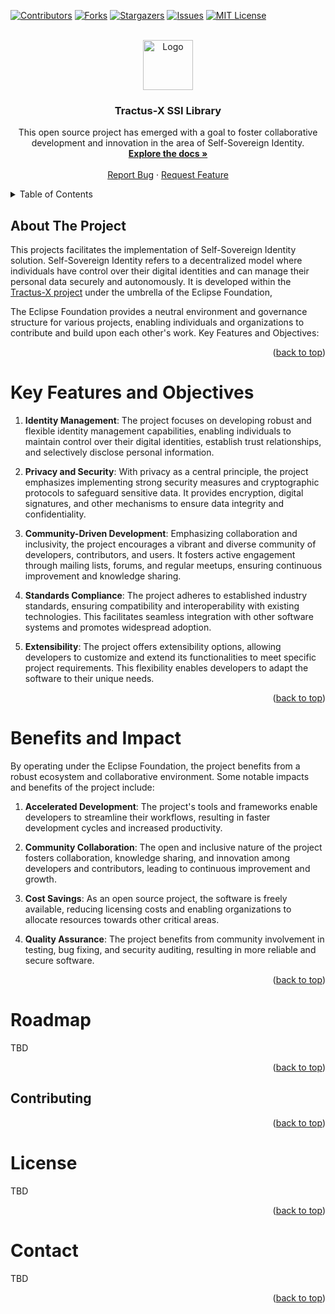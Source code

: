 <a name="readme-top"></a>

<!-- Shields -->
[![Contributors][contributors-shield]][contributors-url]
[![Forks][forks-shield]][forks-url]
[![Stargazers][stars-shield]][stars-url]
[![Issues][issues-shield]][issues-url]
[![MIT License][license-shield]][license-url]



<!-- Caption -->

<br />
<div align="center">
  <a href="https://eclipse-tractusx.github.io/img/logo_tractus-x.svg">
    <img src="https://eclipse-tractusx.github.io/img/logo_tractus-x.svg" alt="Logo" width="80" height="80">
  </a>

<h3 align="center">Tractus-X SSI Library</h3>

  <p align="center">
    This open source project has emerged with a goal to foster collaborative development and innovation in the area of Self-Sovereign Identity.
    <br />
    <a href="https://github.com/catenax-ng/product-lab-ssi/tree/main/cx-ssi-lib/docs"><strong>Explore the docs »</strong></a>
    <br />
    <br />
    <a href="https://github.com/catenax-ng/product-lab-ssi/issues">Report Bug</a>
    ·
    <a href="https://github.com/catenax-ng/product-lab-ssi/issues">Request Feature</a>
  </p>
</div>




<!-- TABLE OF CONTENTS -->
<details>
  <summary>Table of Contents</summary>
  <ol>
    <li>
      <a href="#about-the-project">About The Project</a>
    </li>
    <li>
      <a href="#key-features-and-objectives">Key Features and Objectives</a>
    </li>
    <li><a href="#benefits-and-impact">Benefits and Impact</a></li>
    <li><a href="#roadmap">Roadmap</a></li>
    <li><a href="#contributing">Contributing</a></li>
    <li><a href="#license">License</a></li>
    <li><a href="#contact">Contact</a></li>
  </ol>
</details>


<!-- ABOUT THE PROJECT -->
## About The Project

This projects facilitates the implementation of Self-Sovereign Identity solution. Self-Sovereign Identity refers to a
decentralized model where individuals have control over their digital identities and can manage their personal data
securely and autonomously. It is developed within the [Tractus-X project](https://eclipse-tractusx.github.io/) under the umbrella of the Eclipse Foundation,

The Eclipse Foundation provides a neutral environment and governance structure for various
projects, enabling individuals and organizations to contribute and build upon each other's work.
Key Features and Objectives:

<p align="right">(<a href="#readme-top">back to top</a>)</p>

<!-- KEY FEATURES AND OBJECTIVES -->
# Key Features and Objectives

1. **Identity Management**: The project focuses on developing robust and flexible identity management capabilities, enabling individuals to maintain control over their digital identities, establish trust relationships, and selectively disclose personal information.

2. **Privacy and Security**: With privacy as a central principle, the project emphasizes implementing strong security measures and cryptographic protocols to safeguard sensitive data. It provides encryption, digital signatures, and other mechanisms to ensure data integrity and confidentiality.

3. **Community-Driven Development**: Emphasizing collaboration and inclusivity, the project encourages a vibrant and diverse community of developers, contributors, and users. It fosters active engagement through mailing lists, forums, and regular meetups, ensuring continuous improvement and knowledge sharing.

4. **Standards Compliance**: The project adheres to established industry standards, ensuring compatibility and interoperability with existing technologies. This facilitates seamless integration with other software systems and promotes widespread adoption.

5. **Extensibility**: The project offers extensibility options, allowing developers to customize and extend its functionalities to meet specific project requirements. This flexibility enables developers to adapt the software to their unique needs.

<p align="right">(<a href="#readme-top">back to top</a>)</p>

<!-- BENEFITS AND IMPACT -->
# Benefits and Impact

By operating under the Eclipse Foundation, the project benefits from a robust ecosystem and collaborative environment. Some notable impacts and benefits of the project include:

1. **Accelerated Development**: The project's tools and frameworks enable developers to streamline their workflows, resulting in faster development cycles and increased productivity.

2. **Community Collaboration**: The open and inclusive nature of the project fosters collaboration, knowledge sharing, and innovation among developers and contributors, leading to continuous improvement and growth.

3. **Cost Savings**: As an open source project, the software is freely available, reducing licensing costs and enabling organizations to allocate resources towards other critical areas.

4. **Quality Assurance**: The project benefits from community involvement in testing, bug fixing, and security auditing, resulting in more reliable and secure software.

<p align="right">(<a href="#readme-top">back to top</a>)</p>


<!-- ROADMAP -->
# Roadmap

TBD

<p align="right">(<a href="#readme-top">back to top</a>)</p>


<!-- CONTRIBUTING -->
## Contributing

<p align="right">(<a href="#readme-top">back to top</a>)</p>


<!-- LICENSE -->
# License
TBD

<p align="right">(<a href="#readme-top">back to top</a>)</p>


<!-- CONTACT -->
# Contact

TBD

<p align="right">(<a href="#readme-top">back to top</a>)</p>


[contributors-shield]: https://img.shields.io/github/contributors/catenax-ng/product-lab-ssi.svg?style=for-the-badge
[contributors-url]: https://github.com/catenax-ng/product-lab-ssi/graphs/contributors
[forks-shield]: https://img.shields.io/github/forks/catenax-ng/product-lab-ssi.svg?style=for-the-badge
[forks-url]: https://github.com/catenax-ng/product-lab-ssi/network/members
[stars-shield]: https://img.shields.io/github/stars/catenax-ng/product-lab-ssi.svg?style=for-the-badge
[stars-url]: https://github.com/catenax-ng/product-lab-ssi/stargazers
[issues-shield]: https://img.shields.io/github/issues/catenax-ng/product-lab-ssi.svg?style=for-the-badge
[issues-url]: https://github.com/catenax-ng/product-lab-ssi/issues
[license-shield]: https://img.shields.io/github/license/catenax-ng/product-lab-ssi.svg?style=for-the-badge
[license-url]: https://github.com/catenax-ng/product-lab-ssi/blob/master/LICENSE.txt